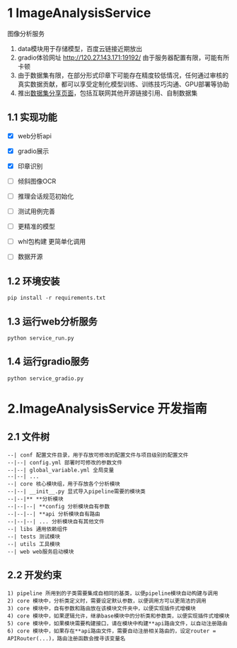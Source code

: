 # 1 ImageAnalysisService

图像分析服务
1) data模块用于存储模型，百度云链接近期放出
2) gradio体验网址 http://120.27.143.171:19192/ 由于服务器配置有限，可能有所卡顿
3) 由于数据集有限，在部分形式印章下可能存在精度较低情况，任何通过审核的真实数据贡献，都可以享受定制化模型训练、训练技巧沟通、GPU部署等协助
4) 推出[数据集分享页面](https://github.com/Gmgge/TrOCR-Seal-Recognition/blob/main/DataSet.md)，包括互联网其他开源链接引用、自制数据集

## 1.1 实现功能
- [x]  web分析api
- [x]  gradio展示
- [x]  印章识别
- [ ]  倾斜图像OCR
- [ ]  推理会话规范初始化
- [ ]  测试用例完善
- [ ]  更精准的模型
- [ ]  whl包构建 更简单化调用
- [ ]  数据开源



## 1.2 环境安装
```
pip install -r requirements.txt
```
## 1.3 运行web分析服务
```
python service_run.py
```

## 1.4 运行gradio服务
```
python service_gradio.py
```

# 2.ImageAnalysisService 开发指南
## 2.1 文件树
```
--| conf 配置文件目录，用于存放可修改的配置文件与项目级别的配置文件
--|--| config.yml 部署时可修改的参数文件
--|--| global_variable.yml 全局变量
--|--| ... 
--| core 核心模块组，用于存放各个分析模块
--|--| __init__.py 显式导入pipeline需要的模块类
--|--|** **分析模块
--|--|--| **config 分析模块自有参数
--|--|--| **api 分析模块自有路由
--|--|--| ... 分析模块自有其他文件
--| libs 通用依赖组件
--| tests 测试模块
--| utils 工具模块
--| web web服务启动模块
```
## 2.2 开发约束
```
1) pipeline 所用到的子类需要集成自相同的基类，以便pipeline模块自动构建与调用
2) core 模块中，分析类定义时，需要设定默认参数，以便调用方可以更简洁的调用
3) core 模块中，自有参数和路由放在该模块文件夹中，以便实现插件式增模块
4) core 模块中，如果逻辑允许，继承base模块中的分析类和参数类，以便实现插件式增模块
5) core 模块中，如果模块需要构建接口，请在模块中构建**api路由文件，以自动注册路由
6) core 模块中，如果存在**api路由文件，需要自动注册相关路由的，设定router = APIRouter(...)，路由注册函数会搜寻该变量名
```


